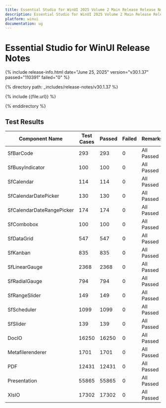 ```yaml
---
title: Essential Studio for WinUI 2025 Volume 2 Main Release Release Notes  
description: Essential Studio for WinUI 2025 Volume 2 Main Release Release Notes  
platform: winui
documentation: ug
---
```


# Essential Studio for WinUI  Release Notes  

{% include release-info.html date="June 25, 2025"  version="v30.1.37" passed="110391" failed="0" %}

{% directory path: _includes/release-notes/v30.1.37 %}

{% include {{file.url}} %}

{% enddirectory %}

## Test Results

| Component Name | Test Cases | Passed | Failed | Remarks |
|---------------|------------|--------|--------|---------|
| SfBarCode | 293 | 293 | 0 | All Passed |
| SfBusyIndicator | 100 | 100 | 0 | All Passed |
| SfCalendar | 114 | 114 | 0 | All Passed |
| SfCalendarDatePicker | 130 | 130 | 0 | All Passed |
| SfCalendarDateRangePicker | 174 | 174 | 0 | All Passed |
| SfCombobox | 100 | 100 | 0 | All Passed |
| SfDataGrid | 547 | 547 | 0 | All Passed |
| SfKanban | 835 | 835 | 0 | All Passed |
| SfLinearGauge | 2368 | 2368 | 0 | All Passed |
| SfRadialGauge | 794 | 794 | 0 | All Passed |
| SfRangeSlider | 149 | 149 | 0 | All Passed |
| SfScheduler | 1099 | 1099 | 0 | All Passed |
| SfSlider | 139 | 139 | 0 | All Passed |
| DocIO | 16250 | 16250 | 0 | All Passed |
| Metafilerenderer | 1701 | 1701 | 0 | All Passed |
| PDF | 12431 | 12431 | 0 | All Passed |
| Presentation | 55865 | 55865 | 0 | All Passed |
| XlsIO | 17302 | 17302 | 0 | All Passed |